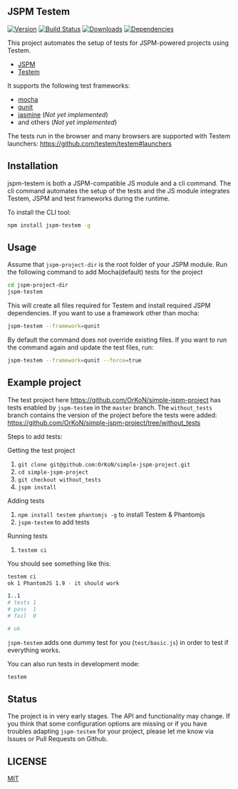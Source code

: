 ## JSPM Testem

[![Version](https://img.shields.io/npm/v/jspm-testem.svg)](https://www.npmjs.com/package/jspm-testem)
[![Build Status](http://img.shields.io/travis/OrKoN/jspm-testem.svg?style=flat)](https://travis-ci.org/OrKoN/jspm-testem)
[![Downloads](https://img.shields.io/npm/dm/jspm-testem.svg)](https://www.npmjs.com/package/jspm-testem)
[![Dependencies](https://img.shields.io/david/OrKoN/jspm-testem.svg)](https://github.com/OrKoN/jspm-testem/blob/master/package.json)

This project automates the setup of tests for JSPM-powered projects using Testem.

 - [JSPM](https://github.com/jspm/jspm-cli)
 - [Testem](https://github.com/testem/testem)

It supports the following test frameworks:

 - [mocha](https://mochajs.org/)
 - [qunit](https://qunitjs.com/)
 - [jasmine](http://jasmine.github.io/) (*Not yet implemented*)
 - and others (*Not yet implemented*)

The tests run in the browser and many browsers are supported with Testem launchers: https://github.com/testem/testem#launchers

## Installation

jspm-testem is both a JSPM-compatible JS module and a cli command. The cli command automates the setup of the tests and the JS module integrates Testem, JSPM and test frameworks during the runtime.

To install the CLI tool:

```sh
npm install jspm-testem -g
```

##  Usage

Assume that `jspm-project-dir` is the root folder of your JSPM module. Run the following command to add Mocha(default) tests for the project

```sh
cd jspm-project-dir
jspm-testem
```

This will create all files required for Testem and install required JSPM dependencies.
If you want to use a framework other than mocha:

```sh
jspm-testem --framework=qunit
```

By default the command does not override existing files. If you want to run the command again and update the test files, run:

```sh
jspm-testem --framework=qunit --force=true
```

## Example project

The test project here https://github.com/OrKoN/simple-jspm-project has tests enabled by `jspm-testem` in the `master` branch. The `without_tests` branch contains the version of the project before the tests were added: https://github.com/OrKoN/simple-jspm-project/tree/without_tests

Steps to add tests:

Getting the test project

1. `git clone git@github.com:OrKoN/simple-jspm-project.git`
2. `cd simple-jspm-project`
3. `git checkout without_tests`
4. `jspm install`

Adding tests

1. `npm install testem phantomjs -g` to install Testem & Phantomjs
2. `jspm-testem` to add tests

Running tests

1. `testem ci`

You should see something like this:

```sh
testem ci
ok 1 PhantomJS 1.9 - it should work

1..1
# tests 1
# pass  1
# fail  0

# ok

```

`jspm-testem` adds one dummy test for you (`test/basic.js`) in order to test if everything works.

You can also run tests in development mode:

```sh
testem
```

## Status

The project is in very early stages. The API and functionality may change. If you think that some configuration options are missing or if you have troubles adapting `jspm-testem` for your project, please let me know via Issues or Pull Requests on Github.

## LICENSE

[MIT](LICENSE)
